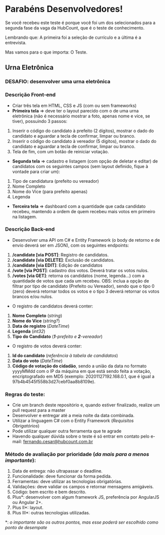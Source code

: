 # Parabéns Desenvolvedores!

Se você recebeu este teste é porque você foi um dos selecionados para a segunda fase da vaga da HubCount, que é o teste de conhecimento.

Lembrando que: A primeira foi a seleção de currículo e a última é a entrevista.

Mas vamos para o que importa: O Teste.

## Urna Eletrônica

### DESAFIO: desenvolver uma urna eletrônica

### Descrição Front-end 

 - Criar três tela em HTML, CSS e JS (com ou sem frameworks)
 - **Primeira tela** => deve ter o layout parecido com o de uma urna eletrônica (não é necessário mostrar a foto, apenas nome e vice, se tiver), possuindo 3 passos:
  1. Inserir o código do candidato à prefeito (2 dígitos), mostrar o dado do candidato e aguardar a tecla de confirmar, limpar ou branco.
  2. Inserir o código do candidato à vereador (5 dígitos), mostrar o dado do candidato e aguardar a tecla de confirmar, limpar ou branco.
  3. Tela de fim, com um botão de reiniciar votação.
 - **Segunda tela** => cadastro e listagem (com opção de deletar e editar) de candidatos com os seguintes campos (sem layout definido, fique à vontade para criar um):
  1. Tipo de candidatura (prefeito ou vereador)
  2. Nome Completo
  3. Nome do Vice (para prefeito apenas)
  4. Legenda
 - **Terceira tela** => dashboard com a quantidade que cada candidato recebeu, mantendo a ordem de quem recebeu mais votos em primeiro na listagem.
  
### Descrição Back-end

 - Desenvolver uma API om C# e Entity Framework (o body de retorno e de envio deverá ser em JSON), com os seguintes endpoints:
 
 1. **/candidate [via POST]**: Registro de candidatos.
 2. **/candidate  [via DELETE]**: Exclusão de candidatos.
 3. **/candidate [via EDIT]**: Edição de candidatos
 4. **/vote [via POST]**: cadastro dos votos. Deverá tratar os votos nulos.
 5. **/votes [via GET]**: retorna os  candidatos (nome, legenda...) com a quantidade de votos que cada um recebeu. OBS: inclua a opção de filtrar por tipo de candidato (Prefeito ou Vereador), sendo que o tipo 0 (zero) deverá retornar todos os votos e o tipo 3 deverá retornar os votos brancos e/ou nulos.
 
 - O registro de candidatos deverá conter:
 1. **Nome Completo** (_string_)
 2. **Nome do Vice** (_string?_)
 3. **Data de registro** (_DateTime_)
 4. **Legenda** (_int32_)
 5. **Tipo do Candidato** (_**1**-prefeito e **2**-vereador_)
 
 - O registro de votos deverá conter:
 1. **Id do candidato** (_referência à tabela de candidatos_)
 2. **Data do voto** (_DateTime_)
 3. **Código de votação do cidadão**, sendo a união da data no formato yyyyMMdd com o IP da máquina em que está sendo feita a votação, encriptografado em MD5 (exemplo: 20201127192.168.0.1, que é igual a 97b4b4545f558b3d27cebf0aa8b8109e).

### Regras do teste:

- Crie um branch deste repositório e, quando estiver finalizado, realize um pull request para a master
- Desenvolver e entregar até a meia noite da data combinada.
- Utilizar a linguagem C# com o Entity Framework (_Requisitos Obrigatórios_)
- Pode utilizar qualquer outra ferramenta que te agrade
- Havendo qualquer dúvida sobre o teste é só entrar em contato pelo e-mail: fernando.cesar@hubcount.com.br

### Método de avaliação por prioridade (_da mais para a menos importante_):

1. Data de entrega: não ultrapassar o deadline.
2. Funcionalidade: deve funcionar da forma pedida.
3. Ferramentas: deve utilizar as tecnologias obrigatórias.
4. Validações: deve validar os campos e retornar mensagens amigáveis.
5. Código: bem escrito e bem descrito.
6. Plus*: desenvolver com algum framework JS, preferência por AngularJS ou Angular 2+.
7. Plus II*: layout.
8. Plus III*: outras tecnologias utilizadas.

\*: _o importante são os outros pontos, mas esse poderá ser escolhido como ponto de desempate_
